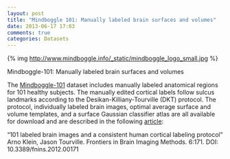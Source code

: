 ```yaml
---
layout: post
title: "Mindboggle 101: Manually labeled brain surfaces and volumes"
date: 2013-06-17 17:03
comments: true
categories: Datasets
---
```


{% img http://www.mindboggle.info/_static/mindboggle_logo_small.jpg %}

Mindboggle-101: Manually labeled brain surfaces and volumes

<!-- more -->

The [Mindboggle-101] dataset includes manually labeled anatomical regions for 101 healthy subjects.  The manually edited cortical labels follow sulcus landmarks according to the Desikan-Killiany-Tourville (DKT) protocol. The protocol, individually labeled brain images, optimal average surface and volume templates, and a surface Gaussian classifier atlas are all available for download and are described in the following [article]:

“101 labeled brain images and a consistent human cortical labeling protocol”
Arno Klein, Jason Tourville. Frontiers in Brain Imaging Methods. 6:171. DOI: 10.3389/fnins.2012.00171

[Mindboggle-101]: http://www.mindboggle.info/data/
[article]: http://www.frontiersin.org/Brain_Imaging_Methods/10.3389/fnins.2012.00171/full